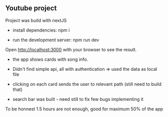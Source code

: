 
## Youtube project

Project was build with nextJS

* install dependencies: npm i

* run the development server: npm run dev

Open [http://localhost:3000](http://localhost:3000) with your browser to see the result.

* the app shows cards with song info. 

* Didn't find simple api, all with authentication => used the data as local file

* clicking on each card sends the user to relevant path (still need to build that)

* search bar was built - need still to fix few bugs implementing it

To be honnest 1.5 hours are not enough,  good for maximum 50% of the app